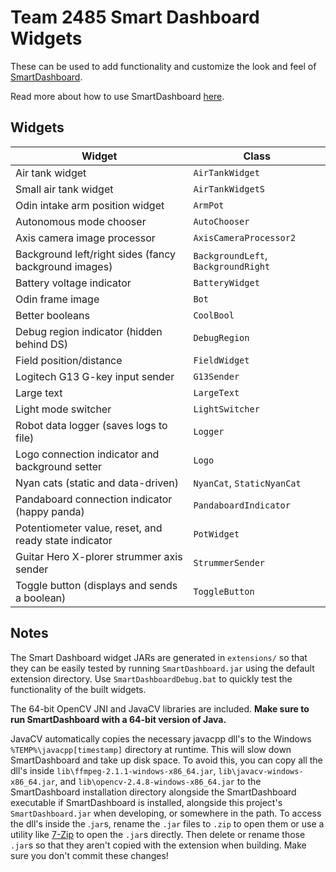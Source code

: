 Team 2485 Smart Dashboard Widgets
=================================

These can be used to add functionality and customize the look and feel of [SmartDashboard](http://firstforge.wpi.edu/sf/projects/smartdashboard).

Read more about how to use SmartDashboard [here](http://wpilib.screenstepslive.com/s/3120/m/7932).

Widgets
-------

| Widget                                                | Class                               |
| ----------------------------------------------------- | ----------------------------------  |
| Air tank widget                                       | `AirTankWidget`                     |
| Small air tank widget                                 | `AirTankWidgetS`                    |
| Odin intake arm position widget                       | `ArmPot`                            |
| Autonomous mode chooser                               | `AutoChooser`                       |
| Axis camera image processor                           | `AxisCameraProcessor2`              |
| Background left/right sides (fancy background images) | `BackgroundLeft`, `BackgroundRight` |
| Battery voltage indicator                             | `BatteryWidget`                     |
| Odin frame image                                      | `Bot`                               |
| Better booleans                                       | `CoolBool`                          |
| Debug region indicator (hidden behind DS)             | `DebugRegion`                       |
| Field position/distance                               | `FieldWidget`                       |
| Logitech G13 G-key input sender                       | `G13Sender`                         |
| Large text                                            | `LargeText`                         |
| Light mode switcher                                   | `LightSwitcher`                     |
| Robot data logger (saves logs to file)                | `Logger`                            |
| Logo connection indicator and background setter       | `Logo`                              |
| Nyan cats (static and data-driven)                    | `NyanCat`, `StaticNyanCat`          |
| Pandaboard connection indicator (happy panda)         | `PandaboardIndicator`               |
| Potentiometer value, reset, and ready state indicator | `PotWidget`                         |
| Guitar Hero X-plorer strummer axis sender             | `StrummerSender`                    |
| Toggle button (displays and sends a boolean)          | `ToggleButton`                      |

Notes
-----

The Smart Dashboard widget JARs are generated in `extensions/` so that they can be easily tested by running `SmartDashboard.jar` using the default extension directory. Use `SmartDashboardDebug.bat` to quickly test the functionality of the built widgets.

The 64-bit OpenCV JNI and JavaCV libraries are included. **Make sure to run SmartDashboard with a 64-bit version of Java.**

JavaCV automatically copies the necessary javacpp dll's to the Windows `%TEMP%\javacpp[timestamp]` directory at runtime. This will slow down SmartDashboard and take up disk space. To avoid this, you can copy all the dll's inside `lib\ffmpeg-2.1.1-windows-x86_64.jar`, `lib\javacv-windows-x86_64.jar`, and `lib\opencv-2.4.8-windows-x86_64.jar` to the SmartDashboard installation directory alongside the SmartDashboard executable if SmartDashboard is installed, alongside this project's `SmartDashboard.jar` when developing, or somewhere in the path. To access the dll's inside the .`jar`s, rename the `.jar` files to `.zip` to open them or use a utility like [7-Zip](http://www.7-zip.org/) to open the `.jar`s directly. Then delete or rename those `.jar`s so that they aren't copied with the extension when building. Make sure you don't commit these changes!
